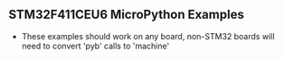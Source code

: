 ## STM32F411CEU6 MicroPython Examples
- These examples should work on any board, non-STM32 boards will need to convert 'pyb' calls to 'machine'